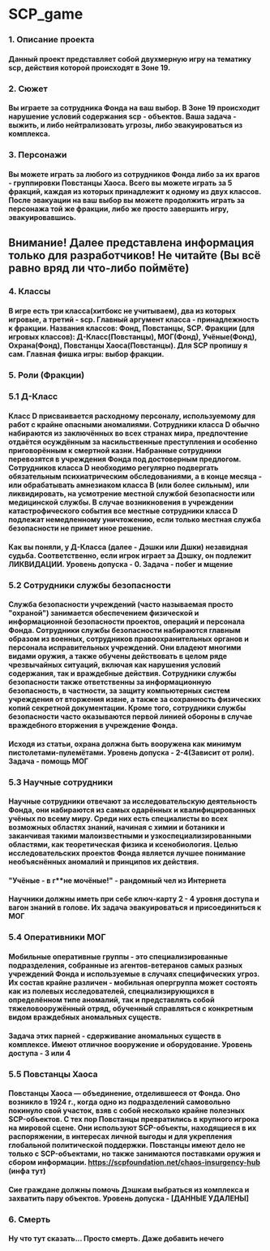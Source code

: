 # SCP_game
### 1. Описание проекта
#### Данный проект представляет собой двухмерную игру на тематику scp, действия которой происходят в Зоне 19.
### 2. Сюжет
#### Вы играете за сотрудника Фонда на ваш выбор. В Зоне 19 происходит нарушение условий содержания scp - объектов. Ваша задача - выжить, и либо нейтрализовать угрозы, либо эвакуироваться из комплекса.
### 3. Персонажи
#### Вы можете играть за любого из сотрудников Фонда либо за их врагов - группировки Повстанцы Хаоса. Всего вы можете играть за 5 фракций, каждая из которых принадлежит к одному из двух классов. После эвакуации на ваш выбор вы можете продолжить играть за персонажа той же фракции, либо же просто завершить игру, эвакуировавшись.
## Внимание! Далее представлена информация только для разработчиков! Не читайте (Вы всё равно вряд ли что-либо поймёте)
### 4. Классы
#### В игре есть три класса(хитбокс не учитываем), два из которых игровые, а третий - scp. Главный аргумент класса - принадлежность к фракции. Названия классов: Фонд, Повстанцы, SCP. Фракции (для игровых классов): Д-Класс(Повстанцы), МОГ(Фонд), Учёные(Фонд), Охрана(Фонд), Повстанцы Хаоса(Повстанцы). Для SCP пропишу я сам. Главная фишка игры: выбор фракции.
### 5. Роли (Фракции)
### 5.1 Д-Класс
#### Класс D присваивается расходному персоналу, используемому для работ с крайне опасными аномалиями. Сотрудники класса D обычно набираются из заключённых во всех странах мира, предпочтение отдаётся осуждённым за насильственные преступления и особенно приговорённым к смертной казни. Набранные сотрудники перевозятся в учреждения Фонда под достоверным предлогом. Сотрудников класса D необходимо регулярно подвергать обязательным психиатрическим обследованиями, а в конце месяца - или обрабатывать амнезиаком класса B (или более сильным), или ликвидировать, на усмотрение местной службой безопасности или медицинской службы. В случае возникновения в учреждении катастрофического события все местные сотрудники класса D подлежат немедленному уничтожению, если только местная служба безопасности не примет иное решение.
#### Как вы поняли, у Д-Класса (далее - Дэшки или Дшки) незавидная судьба. Соответственно, если игрок играет за Дэшку, он подлежит ЛИКВИДАЦИИ. Уровень допуска - 0. Задача - побег и мщение
### 5.2 Сотрудники службы безопасности
#### Служба безопасности учреждений (часто называемая просто "охраной") занимается обеспечением физической и информационной безопасности проектов, операций и персонала Фонда. Сотрудники службы безопасности набираются главным образом из военных, сотрудников правоохранительных органов и персонала исправительных учреждений. Они владеют многими видами оружия, а также обучены действовать в целом ряде чрезвычайных ситуаций, включая как нарушения условий содержания, так и враждебные действия. Сотрудники службы безопасности также ответственны за информационную безопасность, в частности, за защиту компьютерных систем учреждения от вторжения извне, а также за сохранность физических копий секретной документации. Кроме того, сотрудники службы безопасности часто оказываются первой линией обороны в случае враждебного вторжения в учреждение Фонда.
#### Исходя из статьи, охрана должна быть вооружена как минимум пистолетами-пулемётами. Уровень допуска - 2-4(Зависит от роли). Задача - помощь МОГ
### 5.3 Научные сотрудники
#### Научные сотрудники отвечают за исследовательскую деятельность Фонда, они набираются из самых одарённых и квалифицированных учёных по всему миру. Среди них есть специалисты во всех возможных областях знаний, начиная с химии и ботаники и заканчивая такими малоизвестными и узкоспециализированными областями, как теоретическая физика и ксенобиология. Целью исследовательских проектов Фонда является лучшее понимание необъяснённых аномалий и принципов их действия.
#### "Учёные - в г**не мочёные!" - рандомный чел из Интернета
#### Научники должны иметь при себе ключ-карту 2 - 4 уровня доступа и вагон знаний в голове. Их задача эвакуироваться и присоединиться к МОГ
### 5.4 Оперативники МОГ
#### Мобильные оперативные группы - это специализированные подразделения, собранные из агентов-ветеранов самых разных учреждений Фонда и используемые в случаях специфических угроз. Их состав крайне различен - мобильная опергруппа может состоять как из полевых исследователей, специализирующихся в определённом типе аномалий, так и представлять собой тяжеловооружённый отряд, обученный справляться с конкретным видом враждебных аномальных существ.
#### Задача этих парней - сдерживание аномальных существ в комплексе. Имеют отличное вооружение и оборудование. Уровень доступа - 3 или 4
### 5.5 Повстанцы Хаоса
#### Повстанцы Хаоса — объединение, отделившееся от Фонда. Оно возникло в 1924 г., когда одно из подразделений самовольно покинуло свой участок, взяв с собой несколько крайне полезных SCP-объектов. С тех пор Повстанцы превратились в крупного игрока на мировой сцене. Они используют SCP-объекты, находящиеся в их распоряжении, в интересах личной выгоды и для укрепления глобальной политической поддержки. Повстанцы имеют дело не только с SCP-объектами, но также занимаются поставками оружия и сбором информации. https://scpfoundation.net/chaos-insurgency-hub (инфа тут)
#### Сие граждане должны помочь Дэшкам выбраться из комплекса и захватить пару объектов. Уровень допуска - [ДАННЫЕ УДАЛЕНЫ]
### 6. Смерть
#### Ну что тут сказать... Просто смерть. Даже добавить нечего